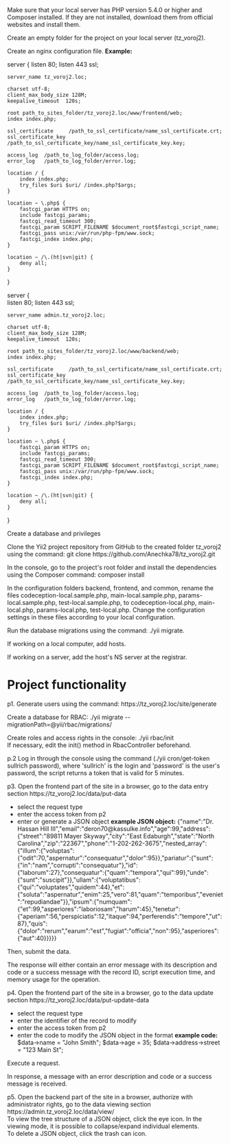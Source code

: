 Make sure that your local server has PHP version 5.4.0 or higher and Composer installed. If they are not installed, download them from official websites and install them.

Create an empty folder for the project on your local server (tz_voroj2).

Create an nginx configuration file.
<b>Example:</b>

server {
	listen   80;
	listen 443 ssl;
	
	server_name tz_voroj2.loc;
	
	charset utf-8;
	client_max_body_size 128M;
	keepalive_timeout  120s;

	root path_to_sites_folder/tz_voroj2.loc/www/frontend/web;
	index index.php;
	
	ssl_certificate     /path_to_ssl_certificate/name_ssl_certificate.crt;
	ssl_certificate_key /path_to_ssl_certificate_key/name_ssl_certificate_key.key;

	access_log  /path_to_log_folder/access.log;
	error_log   /path_to_log_folder/error.log;
	
	location / {
		index index.php;
        try_files $uri $uri/ /index.php?$args;
    }
	
    location ~ \.php$ {
        fastcgi_param HTTPS on;
        include fastcgi_params;
		fastcgi_read_timeout 300;
        fastcgi_param SCRIPT_FILENAME $document_root$fastcgi_script_name;
		fastcgi_pass unix:/var/run/php-fpm/www.sock;
        fastcgi_index index.php;
    }

    location ~ /\.(ht|svn|git) {
        deny all;
    }
}

server {	
	listen   80;
	listen 443 ssl;
	
	server_name admin.tz_voroj2.loc;
	
	charset utf-8;
	client_max_body_size 128M;
	keepalive_timeout  120s;

	root path_to_sites_folder/tz_voroj2.loc/www/backend/web;
	index index.php;
	
	ssl_certificate     /path_to_ssl_certificate/name_ssl_certificate.crt;
	ssl_certificate_key /path_to_ssl_certificate_key/name_ssl_certificate_key.key;

	access_log  /path_to_log_folder/access.log;
	error_log   /path_to_log_folder/error.log;
	
	location / {
		index index.php;
        try_files $uri $uri/ /index.php?$args;
    }
	
    location ~ \.php$ {
        fastcgi_param HTTPS on;
        include fastcgi_params;
		fastcgi_read_timeout 300;
        fastcgi_param SCRIPT_FILENAME $document_root$fastcgi_script_name;
		fastcgi_pass unix:/var/run/php-fpm/www.sock;
        fastcgi_index index.php;
    }

    location ~ /\.(ht|svn|git) {
        deny all;
    }
}



<p>Create a database and privileges</p>
<p>Clone the Yii2 project repository from GitHub to the created folder tz_voroj2 using the command: git clone https://github.com/Anechka78/tz_voroj2.git</p>

<p>In the console, go to the project's root folder and install the dependencies using the Composer command: composer install</p>

In the configuration folders backend, frontend, and common, rename the files codeception-local.sample.php, main-local.sample.php, params-local.sample.php, test-local.sample.php, to codeception-local.php, main-local.php, params-local.php, test-local.php.
Change the configuration settings in these files according to your local configuration.

<p>Run the database migrations using the command: ./yii migrate.</p>
<p>If working on a local computer, add hosts.</p>
<p>If working on a server, add the host's NS server at the registrar.</p>

<h1>Project functionality</h1>

<p>p1. Generate users using the command: https://tz_voroj2.loc/site/generate</p>
<p>Create a database for RBAC: ./yii migrate --migrationPath=@yii/rbac/migrations/</p>
<p>Create roles and access rights in the console: ./yii rbac/init<br>
If necessary, edit the init() method in RbacController beforehand.</p>

<p>p.2 Log in through the console using the command (./yii cron/get-token sullrich password), where 'sullrich' is the login and 'password' is the user's password, the script returns a token that is valid for 5 minutes.</p>

<p>p3. Open the frontend part of the site in a browser, go to the data entry section https://tz_voroj2.loc/data/put-data</p>
<ul>
    <li>select the request type</li>
    <li>enter the access token from p2</li>
    <li>enter or generate a JSON object
    <b>example JSON object:</b>
    {"name":"Dr. Hassan Hill III","email":"deron70@kassulke.info","age":99,"address":{"street":"89811 Mayer Skyway","city":"East Edaburgh","state":"North Carolina","zip":"22367","phone":"1-202-262-3675","nested_array":{"illum":{"voluptas":{"odit":70,"aspernatur":"consequatur","dolor":95}},"pariatur":{"sunt":{"in":"nam","corrupti":"consequatur"},"id":{"laborum":27},"consequatur":{"quam":"tempora","qui":99},"unde":{"sunt":"suscipit"}},"ullam":{"voluptatibus":{"qui":"voluptates","quidem":44},"et":{"soluta":"aspernatur","enim":25,"vero":81,"quam":"temporibus","eveniet":"repudiandae"}},"ipsum":{"numquam":{"et":99,"asperiores":"laboriosam","harum":45},"tenetur":{"aperiam":56,"perspiciatis":12,"itaque":94,"perferendis":"tempore","ut":87},"quis":{"dolor":"rerum","earum":"est","fugiat":"officia","non":95},"asperiores":{"aut":40}}}}}</li>
</ul>
Then, submit the data.
<p>The response will either contain an error message with its description and code or a success message with the record ID, script execution time, and memory usage for the operation.</p>

<p>p4. Open the frontend part of the site in a browser, go to the data update section https://tz_voroj2.loc/data/put-update-data</p>
<ul>
    <li>select the request type</li>
    <li>enter the identifier of the record to modify</li>
    <li>enter the access token from p2</li>
    <li>enter the code to modify the JSON object in the format
    <b>example code:</b>
        $data->name = "John Smith";
        $data->age = 35;
        $data->address->street = "123 Main St";</li>
</ul>	
	Execute a request.
<p>In response, a message with an error description and code or a success message is received.</p>

<p>p5. Open the backend part of the site in a browser, authorize with administrator rights, go to the data viewing section https://admin.tz_voroj2.loc/data/view/<br>
    To view the tree structure of a JSON object, click the eye icon. In the viewing mode, it is possible to collapse/expand individual elements.<br>
    To delete a JSON object, click the trash can icon.</p>
